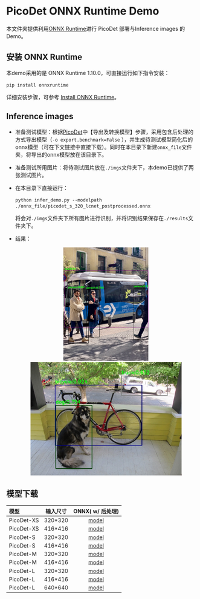 # PicoDet ONNX Runtime Demo

本文件夹提供利用[ONNX Runtime](https://onnxruntime.ai/docs/)进行 PicoDet 部署与Inference images 的 Demo。

## 安装 ONNX Runtime

本demo采用的是 ONNX Runtime 1.10.0，可直接运行如下指令安装：
```shell
pip install onnxruntime
```

详细安装步骤，可参考 [Install ONNX Runtime](https://onnxruntime.ai/docs/install/)。

## Inference images

- 准备测试模型：根据[PicoDet](https://github.com/PaddlePaddle/PaddleDetection/tree/release/2.4/configs/picodet)中【导出及转换模型】步骤，采用包含后处理的方式导出模型（`-o export.benchmark=False` ），并生成待测试模型简化后的onnx模型（可在下文链接中直接下载）。同时在本目录下新建```onnx_file```文件夹，将导出的onnx模型放在该目录下。

- 准备测试所用图片：将待测试图片放在```./imgs```文件夹下，本demo已提供了两张测试图片。

- 在本目录下直接运行：
    ```shell
    python infer_demo.py --modelpath ./onnx_file/picodet_s_320_lcnet_postprocessed.onnx
    ```
    将会对```./imgs```文件夹下所有图片进行识别，并将识别结果保存在```./results```文件夹下。

- 结果：
    <div align="center">
      <img src="../../../docs/images/bus.jpg" height="300px" ><img src="../../../docs/images/dog.jpg" height="300px" >
    </div>

## 模型下载

| 模型     | 输入尺寸 | ONNX( w/ 后处理)  |
| :-------- | :--------: | :---------------------: |
| PicoDet-XS |  320*320   | [model](https://paddledet.bj.bcebos.com/deploy/third_engine/picodet_xs_320_lcnet_postprocessed.onnx) |
| PicoDet-XS |  416*416   | [model](https://paddledet.bj.bcebos.com/deploy/third_engine/picodet_xs_416_lcnet_postprocessed.onnx) |
| PicoDet-S |  320*320   | [model](https://paddledet.bj.bcebos.com/deploy/third_engine/picodet_s_320_lcnet_postprocessed.onnx) |
| PicoDet-S |  416*416   |  [model](https://paddledet.bj.bcebos.com/deploy/third_engine/picodet_s_416_lcnet_postprocessed.onnx) |
| PicoDet-M |  320*320   | [model](https://paddledet.bj.bcebos.com/deploy/third_engine/picodet_m_320_lcnet_postprocessed.onnx) |
| PicoDet-M |  416*416   | [model](https://paddledet.bj.bcebos.com/deploy/third_engine/picodet_m_416_lcnet_postprocessed.onnx) |
| PicoDet-L |  320*320   | [model](https://paddledet.bj.bcebos.com/deploy/third_engine/picodet_l_320_lcnet_postprocessed.onnx) |
| PicoDet-L |  416*416   | [model](https://paddledet.bj.bcebos.com/deploy/third_engine/picodet_l_416_lcnet_postprocessed.onnx) |
| PicoDet-L |  640*640   | [model](https://paddledet.bj.bcebos.com/deploy/third_engine/picodet_l_640_lcnet_postprocessed.onnx) |
